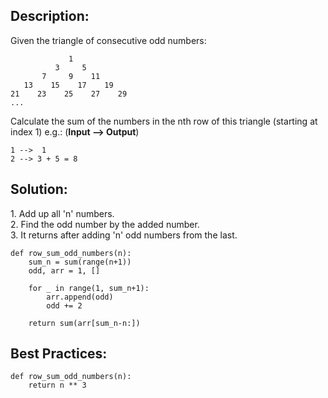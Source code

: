 ## Description:

Given the triangle of consecutive odd numbers:

```
             1
          3     5
       7     9    11
   13    15    17    19
21    23    25    27    29
...
```

Calculate the sum of the numbers in the nth row of this triangle (starting at index 1) e.g.: (**Input --> Output**)

```
1 -->  1
2 --> 3 + 5 = 8
```

## Solution:

1\. Add up all 'n' numbers.  
2\. Find the odd number by the added number.  
3. It returns after adding 'n' odd numbers from the last.

```
def row_sum_odd_numbers(n):
    sum_n = sum(range(n+1))
    odd, arr = 1, []
    
    for _ in range(1, sum_n+1):
        arr.append(odd)
        odd += 2
        
    return sum(arr[sum_n-n:])
```

## Best Practices:

```
def row_sum_odd_numbers(n):
    return n ** 3
```